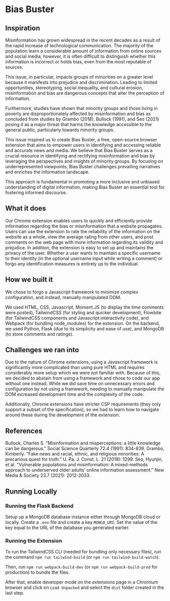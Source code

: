 # Bias Buster

## Inspiration

Misinformation has grown widespread in the recent decades as a result of the rapid increase of technological communication. The majority of the population learn a considerable amount of information from online sources and social media; however, it is often difficult to distinguish whether this information is incorrect or holds bias, even from the most reputable of sources.

This issue, in particular, impacts groups of minorities on a greater level because it manifests into prejudice and discrimination. Leading to limited opportunities, stereotyping, social inequality, and cultural erosion, misinformation and bias are dangerous concepts that alter the perception of information.

Furthermore, studies have shown that minority groups and those living in poverty are disproportionately affected by misinformation and bias as concluded from studies by Grambo (2018), Bullock (1991), and Seo (2021) posing it as a major threat that harms the knowledge accessible to the general public, particularly towards minority groups.

This issue inspired us to create Bias Buster, a free, open-source browser extension that aims to empower users in identifying and accessing reliable and accurate news and media. We believe that Bias Buster serves as a crucial resource in identifying and rectifying misinformation and bias by leveraging the perspectives and insights of minority groups. By focusing on underrepresented viewpoints, Bias Buster challenges prevailing narratives and enriches the information landscape.

This approach is fundamental in promoting a more inclusive and unbiased understanding of digital information, making Bias Buster an essential tool for fostering informed discourse.

## What it does

Our Chrome extension enables users to quickly and efficiently provide information regarding the bias or misinformation that a website propagates. Users can use the extension to rate the reliability of the information on the website as a whole, view the average rating from other users, and post comments on the web page with more information regarding its validity and prejudice. In addition, the extension is easy to set up and maintains the privacy of the user. Whether a user wants to maintain a specific username to their identity (in the optional username input while writing a comment) or forgo any identification measures is entirely up to the individual.

## How we built it

We chose to forgo a Javascript framework to minimize complex configuration, and instead, manually manipulated DOM.

We used HTML, CSS, Javascript, Moment.JS (to display the time comments were posted), TailwindCSS (for styling and quicker development), Flowbite (for TailwindCSS components and Javascript interactivity code), and Webpack (for bundling node_modules) for the extension. On the backend, we used Python, Flask (due to its simplicity and ease of use), and MongoDB (to store comments and ratings).

## Challenges we ran into

Due to the nature of Chrome extensions, using a Javascript framework is significantly more complicated than using pure HTML and requires considerably more setup which we were not familiar with. Because of this, we decided to abstain from using a framework and chose to code our app without one instead. While we did save time on unnecessary errors and configuration by not using a framework, needing to manually manipulate the DOM increased development time and the complexity of the code.

Additionally, Chrome extensions have stricter CSP requirements (they only support a subset of the specification), so we had to learn how to navigate around these during the development of the extension.

## References

Bullock, Charles S. "Misinformation and misperceptions: a little knowledge can be dangerous." Social Science Quarterly 72.4 (1991): 834-839.
Grambo, Kimberly. "Fake news and racial, ethnic, and religious minorities: A precarious quest for truth." U. Pa. J. Const. L. 21 (2018): 1299.
Seo, Hyunjin, et al. "Vulnerable populations and misinformation: A mixed-methods approach to underserved older adults’ online information assessment." New Media & Society 23.7 (2021): 2012-2033.

## Running Locally

### Running the Flask Backend

Setup up a MongoDB database instance either through MongoDB cloud or locally. Create a `.env` file and create a key `MONGO_URI`. Set the value of the key equal to the URL of the database you generated earlier.

### Running the Extension

To run the TailwindCSS CLI (needed for bundling only necessary files), run the command `npm run tailwind-build` (or `npm run tailwind-build-watch`).

Then, run `npm run webpack-build-dev` (or `npm run webpack-build-prod` for production) to bundle the files.

After that, enable developer mode on the extensions page in a Chromium browser and click on `Load Unpacked` and select the `dist` folder created in the last step.
